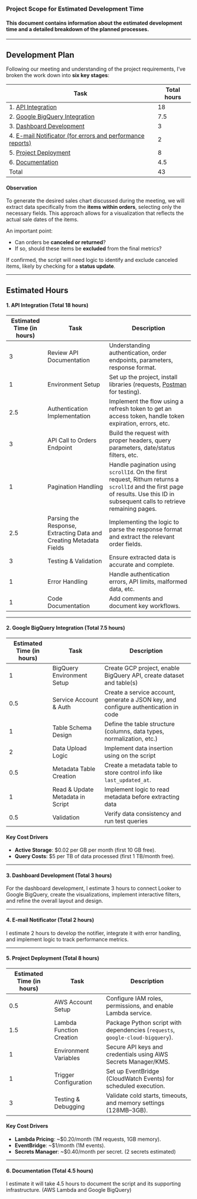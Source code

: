 ### Project Scope for Estimated Development Time

#### This document contains information about the estimated development time and a detailed breakdown of the planned processes.
---

## Development Plan

Following our meeting and understanding of the project requirements, I’ve broken the work down into **six key stages**:

| Task | Total hours |
|----|---|
|1. [API Integration](#api-integration) | 18 |
|2. [Google BigQuery Integration](#gbq) | 7.5 |
|3. [Dashboard Development](#dashboard) | 3 |
|4. [E-mail Notificator (for errors and performance reports)](#email) | 2 |
|5. [Project Deployment](#deploy) | 8 |
|6. [Documentation](#doc) | 4.5 |
| Total | 43 |

#### Observation
To generate the desired sales chart discussed during the meeting, we will extract data specifically from the **items within orders**, selecting only the necessary fields. This approach allows for a visualization that reflects the actual sale dates of the items.

An important point:  
- Can orders be **canceled or returned**?
- If so, should these items be **excluded** from the final metrics?
  
If confirmed, the script will need logic to identify and exclude canceled items, likely by checking for a **status update**.

---

## Estimated Hours
<a id="api-integration"></a>
#### 1. API Integration (Total 18 hours)
 Estimated Time (in hours) | Task                                                               | Description                                                                                                                                                                       
---------------------------|--------------------------------------------------------------------|-----------------------------------------------------------------------------------------------------------------------------------------------------------------------------------
 3                         | Review API Documentation                                           | Understanding authentication, order endpoints, parameters, response format.                                                                                                       
 1                         | Environment Setup                                                  | Set up the project, install libraries (requests, [Postman](https://www.postman.com/) for testing).                                                                                                            
 2.5                       | Authentication Implementation                                      | Implement the flow using a refresh token to get an access token, handle token expiration, errors, etc.                                                                            
 3                         | API Call to Orders Endpoint                                        | Build the request with proper headers, query parameters, date/status filters, etc.                                                                                                
 1                         | Pagination Handling                                                | Handle pagination using `scrollId`. On the first request, Rithum returns a `scrollId` and the first page of results. Use this ID in subsequent calls to retrieve remaining pages. 
 2.5                       | Parsing the Response, Extracting Data and Creating Metadata Fields | Implementing the logic to parse the response format and extract the relevant order fields.                                                                                        
 3                         | Testing & Validation                                               | Ensure extracted data is accurate and complete.                                                                                                                                   
 1                         | Error Handling                                                     | Handle authentication errors, API limits, malformed data, etc.                                                                                                                    
 1                         | Code Documentation                                                 | Add comments and document key workflows.                                                                                                                                          

---

<a id="gbq"></a>
#### 2. Google BigQuery Integration  (Total 7.5 hours)

| Estimated Time (in hours)  | Task                           | Description                                                                                      |
|-----------------|--------------------------------|--------------------------------------------------------------------------------------------------|
| 1     | BigQuery Environment Setup   | Create GCP project, enable BigQuery API, create dataset and table(s)                               |
| 0.5      | Service Account & Auth       | Create a service account, generate a JSON key, and configure authentication in code                |
| 1       | Table Schema Design          | Define the table structure (columns, data types, normalization, etc.)                              |
| 2   | Data Upload Logic            | Implement data insertion using on the script |
| 0.5     | Metadata Table Creation            | Create a metadata table to store control info like `last_updated_at`.                 |
| 1     | Read & Update Metadata in Script   | Implement logic to read metadata before extracting data  |
| 0.5   | Validation  | Verify data consistency and run test queries                                                       |

#### **Key Cost Drivers**
- **Active Storage**: $0.02 per GB per month (first 10 GB free).
- **Query Costs**: $5 per TB of data processed (first 1 TB/month free).

---
  
<a id="dashboard"></a>
#### 3. Dashboard Development (Total 3 hours)
For the dashboard development, I estimate 3 hours to connect Looker to Google BigQuery, create the visualizations, implement interactive filters, and refine the overall layout and design.

---

<a id="email"></a>
#### 4. E-mail Notificator (Total 2 hours)
I estimate 2 hours to develop the notifier, integrate it with error handling, and implement logic to track performance metrics. 

---

<a id="deploy"></a>
#### 5. Project Deployment (Total 8 hours)

| **Estimated Time (in hours)** | **Task**                          | **Description**                                                                 |
|---------------------------|------------------------------------|---------------------------------------------------------------------------|
| 0.5                    | AWS Account Setup           | Configure IAM roles, permissions, and enable Lambda service.              |
| 1.5                     | Lambda Function Creation    | Package Python script with dependencies (`requests`, `google-cloud-bigquery`). |
| 1                       | Environment Variables       | Secure API keys and credentials using AWS Secrets Manager/KMS.            |
| 1                     | Trigger Configuration       | Set up EventBridge (CloudWatch Events) for scheduled execution.          |
| 3                     | Testing & Debugging         | Validate cold starts, timeouts, and memory settings (128MB–3GB).         |

#### **Key Cost Drivers**
- **Lambda Pricing**: ~$0.20/month (1M requests, 1GB memory).  
- **EventBridge**: ~$1/month (1M events).  
- **Secrets Manager**: ~$0.40/month per secret. (2 secrets estimated)

---

<a id="doc"></a>
#### 6. Documentation (Total 4.5 hours)
I estimate it will take 4.5 hours to document the script and its supporting infrastructure. (AWS Lambda and Google BigQuery) 
